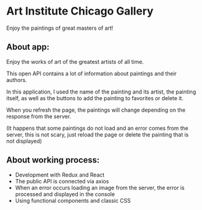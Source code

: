 <h1>Art Institute Chicago Gallery</h1>
<p>Enjoy the paintings of great masters of art!</h2>

<h2>About app:</h2>
<p>Enjoy the works of art of the greatest artists of all time.</p>
<p>This open API contains a lot of information about paintings and their authors.
</p>
<p>In this application, I used the name of the painting and its artist, the painting itself, as well as the buttons to add the painting to favorites or delete it.</p>

<p>When you refresh the page, the paintings will change depending on the response from the server.</p>

<p>(It happens that some paintings do not load and an error comes from the server, this is not scary, just reload the page or delete the painting that is not displayed)


<h2>About working process:</h2>
<ul>
  <li>Development with Redux and React</li>
<li>The public API is connected via axios</li>
<li>When an error occurs loading an image from the server, the error is processed and displayed in the console</li>
<li>Using functional components and classic CSS</li>
</ul>
